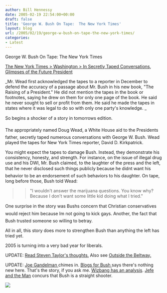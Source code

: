```yaml
---
author: Bill Hennessy
date: 2005-02-19 22:54:00+00:00
draft: false
title: 'George W. Bush On Tape:  The New York Times'
layout: blog
url: /2005/02/19/george-w-bush-on-tape-the-new-york-times/
categories:
- Latest
---
```


George W. Bush On Tape: The New York Times




[The New York Times > Washington > In Secretly Taped Conversations, Glimpses of the Future President](https://www.nytimes.com/2005/02/20/politics/20talk.html?ei=5065&en=3d3a7b4f99465096&ex=1109480400&partner=MYWAY&pagewanted=print&position=)




_Mr. Wead first acknowledged the tapes to a reporter in December to defend the accuracy of a passage about Mr. Bush in his new book, "The Raising of a President." He did not mention the tapes in the book or footnotes, saying he drew on them for only one page of the book. He said he never sought to sell or profit from them. He said he made the tapes in states where it was legal to do so with only one party's knowledge. _




So begins a shocker of a story in tomorrows edition.







The appropriately named Doug Wead, a White House aid to the Presidents father, secretly taped numerous conversations with George W. Bush. Wead played the tapes for New York Times reporter, David D. Kirkpatrick.




You might expect the tapes to damage Bush. Instead, they demonstrate his consistency, honesty, and strength. For instance, on the issue of illegal drug use and his DWI, Mr. Bush claimed, to the laughter of the press and the left, that he never disclosed such things publicly because he didnt want his behavior to be an endorsement of such behaviors to his daughter. On tape, long before those, Bush told Wead:




> 

> 
> > 

>> 
>> "I wouldn't answer the marijuana questions. You know why? Because I don't want some little kid doing what I tried."
>> 
>> 
> 
> 




One surprise in the story was Bushs concern that Christian conservatives would reject him because Im not going to kick gays. Another, the fact that Bush trusted someone so willing to betray. 




All in all, this story does more to strengthen Bush than anything the left has tried yet.




2005 is turning into a very bad year for liberals. 




UPDATE: [Read Steven Taylor's thoughts.](https://www.poliblogger.com/index.php?p=6277) Also see [Outside the Beltway.](https://www.outsidethebeltway.com/archives/9331)




UPDATE: [ Joe Gandelman ](https://www.deanesmay.com/posts/1108881226.shtml)chimes in. [Blogs for Bush ](https://www.blogsforbush.com/mt/archives/003751.html)says there's nothing new here. That's the story, if you ask me. [Wizbang has an analysis](https://wizbangblog.com/archives/005145.php). [ Jefe and the Man](https://jefeandtheman.blogspot.com/2005/02/secret-bush-tapes.html) concurs that Bush is a straight shooter.

![](https://blog.billhennessy.com/aggbug.aspx?PostID=1134)

